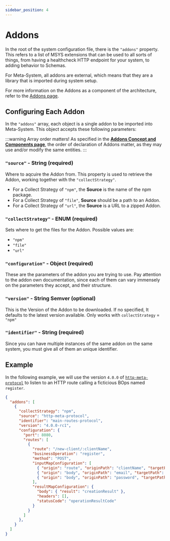 ```yaml
---
sidebar_position: 4
---
```


# Addons

In the root of the system configuration file, there is the `"addons"` property. This refers to a list of MSYS extensions that can be used to all sorts of things, from having a healthcheck HTTP endpoint for your system, to adding behavior to Schemas.

For Meta-System, all addons are external, which means that they are a library that is imported during system setup.

For more information on the Addons as a component of the architecture, refer to the [Addons page](../../api-docs/architecture/components/addons.md).

## Configuring Each Addon
In the `"addons"` array, each object is a single addon to be imported into Meta-System. This object accepts these following parameters:

:::warning Array order matters!
As specified in the [**Addons Concept and Components page**](../architecture/components/addons.md), the order of declaration of Addons matter, as they may use and/or modify the same entities.
:::

### `"source"` - String (required)
Where to aqcuire the Addon from. This property is used to retrieve the Addon, working together with the `"collectStrategy"`.

- For a Collect Strategy of `"npm"`, the **Source** is the name of the npm package.
- For a Collect Strategy of `"file"`, **Source** should be a path to an Addon.
- For a Collect Strategy of `"url"`, the **Source** is a URL to a zipped Addon.

### `"collectStrategy"` - ENUM (required)
Sets where to get the files for the Addon. Possible values are:
- `"npm"`
- `"file"`
- `"url"`

### `"configuration"` - Object (required)
These are the parameters of the addon you are trying to use. Pay attention to the addon own documentation, since each of them can vary immensely on the parameters they accept, and their structure.

### `"version"` - String Semver (optional)
This is the Version of the Addon to be downloaded. If no specified, It defaults to the latest version available. Only works with `collectStrategy` = `"npm"`

### `"identifier"` - String (required)
Since you can have multiple instances of the same addon on the same system, you must give all of them an unique identifier.

## Example
In the following example, we will use the version `4.0.0` of [`http-meta-protocol`](https://www.npmjs.com/package/http-meta-protocol) to listen to an HTTP route calling a ficticious BOps named `register`.

```json
{
  "addons": [
    {
      "collectStrategy": "npm",
      "source": "http-meta-protocol",
      "identifier": "main-routes-protocol",
      "version": "4.0.0-rc1",
      "configuration": {
        "port": 8080,
        "routes": [
          {
            "route": "/new-client/:clientName",
            "businessOperation": "register",
            "method": "POST",
            "inputMapConfiguration": [
              { "origin": "route", "originPath": "clientName", "targetPath": "username" },
              { "origin": "body", "originPath": "email", "targetPath": "email" },
              { "origin": "body", "originPath": "password", "targetPath": "password" }
            ],
            "resultMapConfiguration": {
              "body": { "result": "creationResult" },
              "headers": [],
              "statusCode": "operationResultCode"
            }
          }
        ]
      },
    }
  ]
}
```
